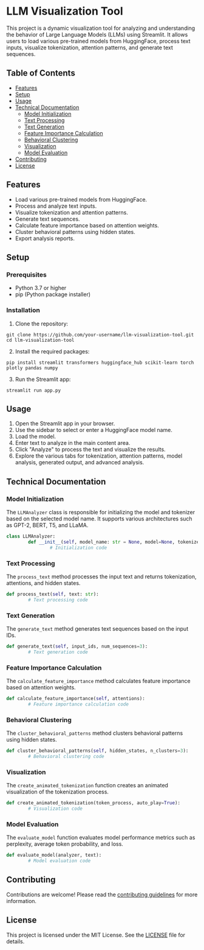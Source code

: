 # LLM Visualization Tool

This project is a dynamic visualization tool for analyzing and understanding the behavior of Large Language Models (LLMs) using Streamlit. It allows users to load various pre-trained models from HuggingFace, process text inputs, visualize tokenization, attention patterns, and generate text sequences.

## Table of Contents

- [Features](#features)
- [Setup](#setup)
- [Usage](#usage)
- [Technical Documentation](#technical-documentation)
    - [Model Initialization](#model-initialization)
    - [Text Processing](#text-processing)
    - [Text Generation](#text-generation)
    - [Feature Importance Calculation](#feature-importance-calculation)
    - [Behavioral Clustering](#behavioral-clustering)
    - [Visualization](#visualization)
    - [Model Evaluation](#model-evaluation)
- [Contributing](#contributing)
- [License](#license)

## Features

- Load various pre-trained models from HuggingFace.
- Process and analyze text inputs.
- Visualize tokenization and attention patterns.
- Generate text sequences.
- Calculate feature importance based on attention weights.
- Cluster behavioral patterns using hidden states.
- Export analysis reports.

## Setup

### Prerequisites

- Python 3.7 or higher
- pip (Python package installer)

### Installation

1. Clone the repository:

```shell
git clone https://github.com/your-username/llm-visualization-tool.git
cd llm-visualization-tool
```

2. Install the required packages:

```shell
pip install streamlit transformers huggingface_hub scikit-learn torch plotly pandas numpy
```

3. Run the Streamlit app:

```shell
streamlit run app.py
```

## Usage

1. Open the Streamlit app in your browser.
2. Use the sidebar to select or enter a HuggingFace model name.
3. Load the model.
4. Enter text to analyze in the main content area.
5. Click "Analyze" to process the text and visualize the results.
6. Explore the various tabs for tokenization, attention patterns, model analysis, generated output, and advanced analysis.

## Technical Documentation

### Model Initialization

The `LLMAnalyzer` class is responsible for initializing the model and tokenizer based on the selected model name. It supports various architectures such as GPT-2, BERT, T5, and LLaMA.

```python
class LLMAnalyzer:
        def __init__(self, model_name: str = None, model=None, tokenizer=None):
                # Initialization code
```

### Text Processing

The `process_text` method processes the input text and returns tokenization, attentions, and hidden states.

```python
def process_text(self, text: str):
        # Text processing code
```

### Text Generation

The `generate_text` method generates text sequences based on the input IDs.

```python
def generate_text(self, input_ids, num_sequences=3):
        # Text generation code
```

### Feature Importance Calculation

The `calculate_feature_importance` method calculates feature importance based on attention weights.

```python
def calculate_feature_importance(self, attentions):
        # Feature importance calculation code
```

### Behavioral Clustering

The `cluster_behavioral_patterns` method clusters behavioral patterns using hidden states.

```python
def cluster_behavioral_patterns(self, hidden_states, n_clusters=3):
        # Behavioral clustering code
```

### Visualization

The `create_animated_tokenization` function creates an animated visualization of the tokenization process.

```python
def create_animated_tokenization(token_process, auto_play=True):
        # Visualization code
```

### Model Evaluation

The `evaluate_model` function evaluates model performance metrics such as perplexity, average token probability, and loss.

```python
def evaluate_model(analyzer, text):
        # Model evaluation code
```

## Contributing

Contributions are welcome! Please read the [contributing guidelines](CONTRIBUTING.md) for more information.

## License

This project is licensed under the MIT License. See the [LICENSE](LICENSE) file for details.
